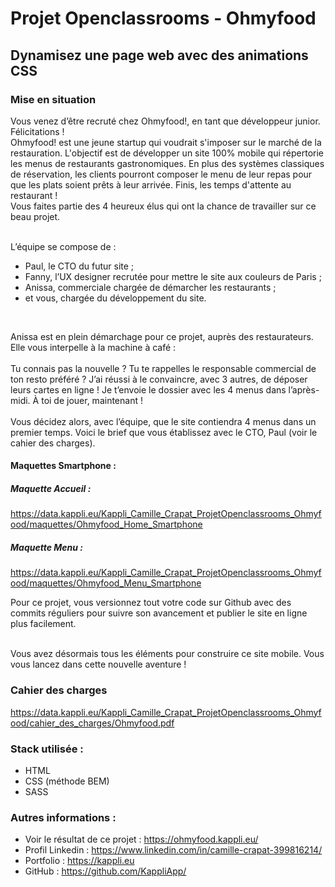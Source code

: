 # Projet Openclassrooms - Ohmyfood
## Dynamisez une page web avec des animations CSS

### Mise en situation

Vous venez d’être recruté chez Ohmyfood!, en tant que développeur junior. Félicitations ! </br>
Ohmyfood! est une jeune startup qui voudrait s'imposer sur le marché de la restauration. L'objectif est de développer un site 100% mobile qui répertorie les menus de restaurants gastronomiques. En plus des systèmes classiques de réservation, les clients pourront composer le menu de leur repas pour que les plats soient prêts à leur arrivée. Finis, les temps d'attente au restaurant ! </br>
Vous faites partie des 4 heureux élus qui ont la chance de travailler sur ce beau projet. </br></br>

L’équipe se compose de : </br>
- Paul, le CTO du futur site ;
- Fanny, l’UX designer recrutée pour mettre le site aux couleurs de Paris ;
- Anissa, commerciale chargée de démarcher les restaurants ;
- et vous, chargée du développement du site.
</br>

Anissa est en plein démarchage pour ce projet, auprès des restaurateurs. Elle vous interpelle à la machine à café :
</br></br>
Tu connais pas la nouvelle ? Tu te rappelles le responsable commercial de ton resto préféré ? J’ai réussi à le convaincre, avec 3 autres, de déposer leurs cartes en ligne ! Je t’envoie le dossier avec les 4 menus dans l’après-midi. À toi de jouer, maintenant !
</br></br>
Vous décidez alors, avec l’équipe, que le site contiendra 4 menus dans un premier temps. Voici le brief que vous établissez avec le CTO, Paul (voir le cahier des charges).

#### Maquettes Smartphone : 
##### Maquette Accueil :
https://data.kappli.eu/Kappli_Camille_Crapat_ProjetOpenclassrooms_Ohmyfood/maquettes/Ohmyfood_Home_Smartphone

##### Maquette Menu : 
https://data.kappli.eu/Kappli_Camille_Crapat_ProjetOpenclassrooms_Ohmyfood/maquettes/Ohmyfood_Menu_Smartphone

Pour ce projet, vous versionnez tout votre code sur Github avec des commits réguliers pour suivre son avancement et publier le site en ligne plus facilement. </br></br>

Vous avez désormais tous les éléments pour construire ce site mobile. Vous vous lancez dans cette nouvelle aventure ! </br>

### Cahier des charges 

https://data.kappli.eu/Kappli_Camille_Crapat_ProjetOpenclassrooms_Ohmyfood/cahier_des_charges/Ohmyfood.pdf

### Stack utilisée :
- HTML
- CSS (méthode BEM)
- SASS

### Autres informations :
- Voir le résultat de ce projet : https://ohmyfood.kappli.eu/
- Profil Linkedin : https://www.linkedin.com/in/camille-crapat-399816214/
- Portfolio : https://kappli.eu
- GitHub : https://github.com/KappliApp/
